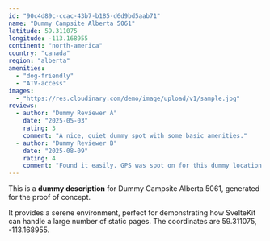 ```yaml
---
id: "90c4d89c-ccac-43b7-b185-d6d9bd5aab71"
name: "Dummy Campsite Alberta 5061"
latitude: 59.311075
longitude: -113.168955
continent: "north-america"
country: "canada"
region: "alberta"
amenities:
  - "dog-friendly"
  - "ATV-access"
images:
  - "https://res.cloudinary.com/demo/image/upload/v1/sample.jpg"
reviews:
  - author: "Dummy Reviewer A"
    date: "2025-05-03"
    rating: 3
    comment: "A nice, quiet dummy spot with some basic amenities."
  - author: "Dummy Reviewer B"
    date: "2025-08-09"
    rating: 4
    comment: "Found it easily. GPS was spot on for this dummy location."
---
```


This is a **dummy description** for Dummy Campsite Alberta 5061, generated for the proof of concept.

It provides a serene environment, perfect for demonstrating how SvelteKit can handle a large number of static pages. The coordinates are 59.311075, -113.168955.
